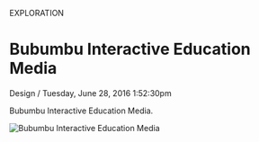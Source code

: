 <p class="type">EXPLORATION</p>

# Bubumbu Interactive Education Media

<p class="meta">Design  /  Tuesday, June 28, 2016 1:52:30pm</p>

Bubumbu Interactive Education Media.

![Bubumbu Interactive Education Media](https://farooq-agent.web.app/assets/images/works/large/bubumbu-interactive-education-media.jpg)
